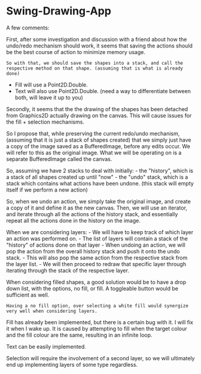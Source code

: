 # Swing-Drawing-App

A few comments:

First, after some investigation and discussion with a friend about how the undo/redo mechanism should work, it seems that saving the actions should be the best course of action to minimize memory usage. 

	So with that, we should save the shapes into a stack, and call the respective method on that shape. (assuming that is what is already done)
 
 - Fill will use a Point2D.Double.
 - Text will also use Point2D.Double. 
 (need a way to differentiate between both, will leave it up to you)
 
 Secondly, it seems that the the drawing of the shapes has been detached from Graphics2D actually drawing on the canvas. This will cause issues for the fill + selection mechanisms.
 
 So I propose that, while preserving the current redo/undo mechanism, (assuming that it is just a stack of shapes created) that we simply just have a copy of the image saved as a BufferedImage, before any edits occur. We will refer to this as the original image. What we will be operating on is a separate BufferedImage called the canvas.
 
 So, assuming we have 2 stacks to deal with initially:
 	- the "history", which is a stack of all shapes created up until "now"
 	- the "undo" stack, which is a stack which contains what actions have been undone. (this stack will empty itself if we perform a new action)
 	
 So, when we undo an action, we simply take the original image, and create a copy of it and define it as the new canvas. Then, we will use an iterator, and iterate through all the actions of the history stack, and essentially repeat all the actions done in the history on the image.
 
When we are considering layers:
	- We will have to keep track of which layer an action was performed on.
	- The list of layers will contain a stack of the "history" of actions done on that layer
	- When undoing an action, we will pop the action from the overall history stack and push it onto the undo stack.
	- This will also pop the same action from the respective stack from the layer list.
	- We will then proceed to redraw that specific layer through iterating through the stack of the respective layer.
	
When considering filled shapes, a good solution would be to have a drop down list, with the options, no fill, or fill. A toggleable button would be sufficient as well. 
	
	Having a no fill option, over selecting a white fill would synergize very well when considering layers.
 
Fill has already been implemented, but there is a certain bug with it.
I will fix it when I wake up. It is caused by attempting to fill when the target colour and the fill colour are the same, resulting in an infinite loop.

Text can be easily implemented.

Selection will require the involvement of a second layer, so we will ultimately end up implementing layers of some type regardless.